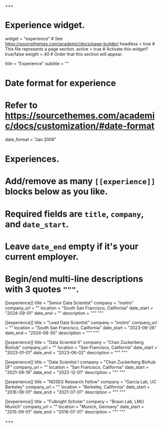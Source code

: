 +++
# Experience widget.
widget = "experience"  # See https://sourcethemes.com/academic/docs/page-builder/
headless = true  # This file represents a page section.
active = true  # Activate this widget? true/false
weight = 40  # Order that this section will appear.

title = "Experience"
subtitle = ""

# Date format for experience
#   Refer to https://sourcethemes.com/academic/docs/customization/#date-format
date_format = "Jan 2006"

# Experiences.
#   Add/remove as many `[[experience]]` blocks below as you like.
#   Required fields are `title`, `company`, and `date_start`.
#   Leave `date_end` empty if it's your current employer.
#   Begin/end multi-line descriptions with 3 quotes `"""`.
[[experience]]
  title = "Senior Data Scientist"
  company = "insitro"
  company_url = ""
  location = "South San Francisco, California"
  date_start = "2024-09-01"
  date_end = ""
  description = """
  """
  
[[experience]]
  title = "Lead Data Scientist"
  company = "insitro"
  company_url = ""
  location = "South San Francisco, California"
  date_start = "2023-06-26"
  date_end = "2024-08-30"
  description = """
  """
  
[[experience]]
  title = "Data Scientist II"
  company = "Chan Zuckerberg Biohub"
  company_url = ""
  location = "San Francisco, California"
  date_start = "2023-01-01"
  date_end = "2023-06-02"
  description = """
  """
  
[[experience]]
  title = "Data Scientist I
  company = "Chan Zuckerberg Biohub SF"
  company_url = ""
  location = "San Francisco, California"
  date_start = "2021-08-16"
  date_end = "2022-12-01"
  description = """
  """

[[experience]]
  title = "NDSEG Research Fellow"
  company = "Garcia Lab, UC Berkeley"
  company_url = ""
  location = "Berkeley, California"
  date_start = "2016-08-01"
  date_end = "2021-07-01"
  description = """
  """

[[experience]]
  title = "Fulbright Scholar"
  company = "Braun Lab, LMU Munich"
  company_url = ""
  location = "Munich, Germany"
  date_start = "2015-09-01"
  date_end = "2016-07-01"
  description = """
  """

+++
